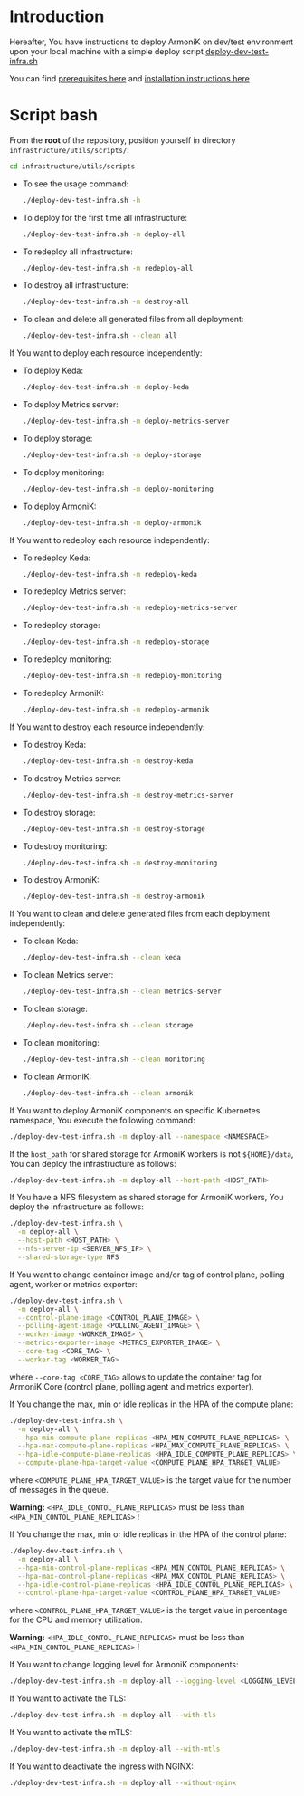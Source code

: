 # Introduction

Hereafter, You have instructions to deploy ArmoniK on dev/test environment upon your local machine with a simple deploy
script [deploy-dev-test-infra.sh](https://github.com/aneoconsulting/ArmoniK/blob/main/infrastructure/utils/scripts/deploy-dev-test-infra.sh)

You can find [prerequisites here](./0.prerequisites.md) and [installation instructions here](./1.installation.md)

# Script bash

From the **root** of the repository, position yourself in directory `infrastructure/utils/scripts/`:

```bash
cd infrastructure/utils/scripts
```

- To see the usage command:

  ```bash
  ./deploy-dev-test-infra.sh -h
  ```

- To deploy for the first time all infrastructure:

  ```bash
  ./deploy-dev-test-infra.sh -m deploy-all
  ```

- To redeploy all infrastructure:

  ```bash
  ./deploy-dev-test-infra.sh -m redeploy-all
  ```

- To destroy all infrastructure:

  ```bash
  ./deploy-dev-test-infra.sh -m destroy-all
  ```

- To clean and delete all generated files from all deployment:

  ```bash
  ./deploy-dev-test-infra.sh --clean all
  ```

If You want to deploy each resource independently:

- To deploy Keda:

  ```bash
  ./deploy-dev-test-infra.sh -m deploy-keda
  ```

- To deploy Metrics server:

  ```bash
  ./deploy-dev-test-infra.sh -m deploy-metrics-server
  ```

- To deploy storage:

  ```bash
  ./deploy-dev-test-infra.sh -m deploy-storage
  ```

- To deploy monitoring:

  ```bash
  ./deploy-dev-test-infra.sh -m deploy-monitoring
  ```

- To deploy ArmoniK:

  ```bash
  ./deploy-dev-test-infra.sh -m deploy-armonik
  ```

If You want to redeploy each resource independently:

- To redeploy Keda:

  ```bash
  ./deploy-dev-test-infra.sh -m redeploy-keda
  ```

- To redeploy Metrics server:

  ```bash
  ./deploy-dev-test-infra.sh -m redeploy-metrics-server
  ```

- To redeploy storage:

  ```bash
  ./deploy-dev-test-infra.sh -m redeploy-storage
  ```

- To redeploy monitoring:

  ```bash
  ./deploy-dev-test-infra.sh -m redeploy-monitoring
  ```

- To redeploy ArmoniK:

  ```bash
  ./deploy-dev-test-infra.sh -m redeploy-armonik
  ```

If You want to destroy each resource independently:

- To destroy Keda:

  ```bash
  ./deploy-dev-test-infra.sh -m destroy-keda
  ```

- To destroy Metrics server:

  ```bash
  ./deploy-dev-test-infra.sh -m destroy-metrics-server
  ```

- To destroy storage:

  ```bash
  ./deploy-dev-test-infra.sh -m destroy-storage
  ```

- To destroy monitoring:

  ```bash
  ./deploy-dev-test-infra.sh -m destroy-monitoring
  ```

- To destroy ArmoniK:

  ```bash
  ./deploy-dev-test-infra.sh -m destroy-armonik
  ```

If You want to clean and delete generated files from each deployment independently:

- To clean Keda:

  ```bash
  ./deploy-dev-test-infra.sh --clean keda
  ```

- To clean Metrics server:

  ```bash
  ./deploy-dev-test-infra.sh --clean metrics-server
  ```

- To clean storage:

  ```bash
  ./deploy-dev-test-infra.sh --clean storage
  ```

- To clean monitoring:

  ```bash
  ./deploy-dev-test-infra.sh --clean monitoring
  ```

- To clean ArmoniK:

  ```bash
  ./deploy-dev-test-infra.sh --clean armonik
  ```

If You want to deploy ArmoniK components on specific Kubernetes namespace, You execute the following command:

```bash
./deploy-dev-test-infra.sh -m deploy-all --namespace <NAMESPACE>
```

If the `host_path` for shared storage for ArmoniK workers is not `${HOME}/data`, You can deploy the infrastructure as
follows:

```bash
./deploy-dev-test-infra.sh -m deploy-all --host-path <HOST_PATH>
```

If You have a NFS filesystem as shared storage for ArmoniK workers, You deploy the infrastructure as follows:

```bash
./deploy-dev-test-infra.sh \
  -m deploy-all \
  --host-path <HOST_PATH> \
  --nfs-server-ip <SERVER_NFS_IP> \
  --shared-storage-type NFS
```

If You want to change container image and/or tag of control plane, polling agent, worker or metrics exporter:

```bash
./deploy-dev-test-infra.sh \
  -m deploy-all \
  --control-plane-image <CONTROL_PLANE_IMAGE> \
  --polling-agent-image <POLLING_AGENT_IMAGE> \
  --worker-image <WORKER_IMAGE> \
  --metrics-exporter-image <METRCS_EXPORTER_IMAGE> \
  --core-tag <CORE_TAG> \
  --worker-tag <WORKER_TAG>
```

where `--core-tag <CORE_TAG>` allows to update the container tag for ArmoniK Core (control plane, polling agent and
metrics exporter).

If You change the max, min or idle replicas in the HPA of the compute plane:

```bash
./deploy-dev-test-infra.sh \
  -m deploy-all \
  --hpa-min-compute-plane-replicas <HPA_MIN_COMPUTE_PLANE_REPLICAS> \
  --hpa-max-compute-plane-replicas <HPA_MAX_COMPUTE_PLANE_REPLICAS> \
  --hpa-idle-compute-plane-replicas <HPA_IDLE_COMPUTE_PLANE_REPLICAS> \
  --compute-plane-hpa-target-value <COMPUTE_PLANE_HPA_TARGET_VALUE>
```

where `<COMPUTE_PLANE_HPA_TARGET_VALUE>` is the target value for the number of messages in the queue.

**Warning:** `<HPA_IDLE_CONTOL_PLANE_REPLICAS>` must be less than `<HPA_MIN_CONTOL_PLANE_REPLICAS>` !

If You change the max, min or idle replicas in the HPA of the control plane:

```bash
./deploy-dev-test-infra.sh \
  -m deploy-all \
  --hpa-min-control-plane-replicas <HPA_MIN_CONTOL_PLANE_REPLICAS> \
  --hpa-max-control-plane-replicas <HPA_MAX_CONTOL_PLANE_REPLICAS> \
  --hpa-idle-control-plane-replicas <HPA_IDLE_CONTOL_PLANE_REPLICAS> \
  --control-plane-hpa-target-value <CONTROL_PLANE_HPA_TARGET_VALUE>
```

where `<CONTROL_PLANE_HPA_TARGET_VALUE>` is the target value in percentage for the CPU and memory utilization.

**Warning:** `<HPA_IDLE_CONTOL_PLANE_REPLICAS>` must be less than `<HPA_MIN_CONTOL_PLANE_REPLICAS>` !

If You want to change logging level for ArmoniK components:

```bash
./deploy-dev-test-infra.sh -m deploy-all --logging-level <LOGGING_LEVEL_FOR_ARMONIK>
```

If You want to activate the TLS:

```bash
./deploy-dev-test-infra.sh -m deploy-all --with-tls
```

If You want to activate the mTLS:

```bash
./deploy-dev-test-infra.sh -m deploy-all --with-mtls
```

If You want to deactivate the ingress with NGINX:

```bash
./deploy-dev-test-infra.sh -m deploy-all --without-nginx
```
